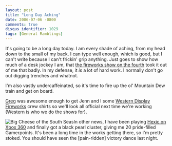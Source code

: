 ```yaml
---
layout: post
title: "Long Day Aching"
date: 2006-07-06 -0800
comments: true
disqus_identifier: 1029
tags: [General Ramblings]
---
```

It's going to be a long day today. I am every shade of aching, from my
head down to the small of my back. I can type well enough, which is
good, but I can't write because I can't frickin' grip anything. Just
goes to show how much of a desk jockey I am, that [the fireworks show on
the fourth](/archive/2006/07/05/fireworks-and-wastewater-treatment.aspx)
took it out of me that badly. In my defense, it *is* a lot of hard work.
I normally don't go out digging trenches and whatnot.
 
 I'm also vastly undercaffeinated, so it's time to fire up the ol'
Mountain Dew train and get on board.
 
 [Greg](http://www.greghughes.net) was awesome enough to get Jenn and I
some [Western Display Fireworks](http://www.westerndisplay.com/) crew
shirts so we'll look all official next time we're working (Western is
who we do the shows for).
 
 ![Big Cheese of the South
Seas](https://hyqi8g.dm2303.livefilestore.com/y2pEZ4WjxyD-Q5F6sR7WIl6QFj9QeUlJpLcCc1TnhBgVUHM9NunOLU-bhFXecKXR1oEvf2eFHA-RHgsF8f8mrOmVYLG_IM0M1B9hsnSruy92eQ/20060706pearlcluster.jpg?psid=1)In
other news, I have been playing [Hexic on Xbox
360](http://www.xbox.com/en-US/games/h/hexichdlivearcadexbox360/) and
finally got a black pearl cluster, giving me 20 pride-filled
Gamerpoints. It's been a long time in the works getting there, so I'm
pretty stoked. You should have seen the [pain-ridden] victory dance last
night.
